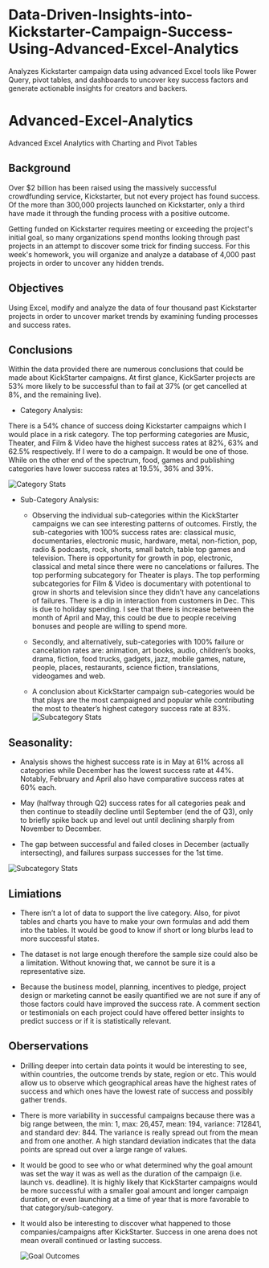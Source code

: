 # Data-Driven-Insights-into-Kickstarter-Campaign-Success-Using-Advanced-Excel-Analytics
Analyzes Kickstarter campaign data using advanced Excel tools like Power Query, pivot tables, and dashboards to uncover key success factors and generate actionable insights for creators and backers.

# Advanced-Excel-Analytics
Advanced Excel Analytics with Charting and Pivot Tables

## Background

Over $2 billion has been raised using the massively successful crowdfunding service, Kickstarter, but not every project has found success. Of the more than 300,000 projects launched on Kickstarter, only a third have made it through the funding process with a positive outcome.

Getting funded on Kickstarter requires meeting or exceeding the project's initial goal, so many organizations spend months looking through past projects in an attempt to discover some trick for finding success. For this week's homework, you will organize and analyze a database of 4,000 past projects in order to uncover any hidden trends.

## Objectives

Using Excel, modify and analyze the data of four thousand past Kickstarter projects in order to uncover market trends by examining funding processes and success rates.

## Conclusions

Within the data provided there are numerous conclusions that could be made about KickStarter campaigns. At first glance, KickSarter projects are 53% more likely to be successful than to fail at 37% (or get cancelled at 8%, and the remaining live).

* Category Analysis:

There is a 54% chance of success doing Kickstarter campaigns which I would place in a risk category.  The top performing categories are Music, Theater, and Film & Video have the highest success rates at 82%, 63% and 62.5% respectively. If I were to do a campaign.  It would be one of those.   While on the other end of the spectrum, food, games and publishing categories have lower success rates at 19.5%, 36% and 39%.

 ![Category Stats](Images/CategoryStats.PNG)
 
* Sub-Category Analysis:

  * Observing the individual sub-categories within the KickStarter campaigns we can see interesting patterns of outcomes.
Firstly, the sub-categories with 100% success rates are: classical music, documentaries, electronic music, hardware, metal, non-fiction, pop, radio & podcasts, rock, shorts, small batch, table top games and television.  There is opportunity for growth in pop, electronic, classical and metal since there were no cancelations or failures.  The top performing subcategory for Theater is plays.  The top performing subcategories for Film & Video is documentary with potentional to grow in shorts and television since they didn’t have any cancelations of failures. There is a dip in interaction from customers in Dec.  This is due to holiday spending.  I see that there is increase between the month of April and May, this could be due to people receiving bonuses and people are willing to spend more.

   * Secondly, and alternatively, sub-categories with 100% failure or cancelation rates are: animation, art books, audio, children’s books, drama, fiction, food trucks, gadgets, jazz, mobile games, nature, people, places, restaurants, science fiction, translations, videogames and web.
 
   * A conclusion about KickStarter campaign sub-categories would be that plays are the most campaigned and popular while contributing the most to theater’s highest category success rate at 83%.
  ![Subcategory Stats](Images/SubcategoryStats.PNG)
  
## Seasonality:
* Analysis shows the highest success rate is in May at 61% across all categories while December has the lowest success rate at 44%. Notably, February and April also have comparative success rates at 60% each.

* May (halfway through Q2) success rates for all categories peak and then continue to steadily decline until September (end the of Q3), only to briefly spike back up and level out until declining sharply from November to December.

* The gap between successful and failed closes in December (actually intersecting), and failures surpass successes for the 1st time.

 ![Subcategory Stats](Images/LaunchDateOutcomes.PNG)
 
## Limiations

* There isn’t a lot of data to support the live category.  Also, for pivot tables and charts you have to make your own formulas and add them into the tables.  It would be good to know if short or long blurbs lead to more successful states.

* The dataset is not large enough therefore the sample size could also be a limitation. Without knowing that, we cannot be sure it is a representative size.

* Because the business model, planning, incentives to pledge, project design or marketing cannot be easily quantified we are not sure if any of those factors could have improved the success rate. A comment section or testimonials on each project could have offered better insights to predict success or if it is statistically relevant.

## Oberservations 
*  Drilling deeper into certain data points it would be interesting to see, within countries, the outcome trends by state, region or etc. This would allow us to observe which geographical areas have the highest rates of success and which ones have the lowest rate of success and possibly gather trends.

* There is more variability in successful campaigns because there was a big range between, the min: 1, max: 26,457, mean: 194, variance: 712841, and standard dev: 844.  The variance is really spread out from the mean and from one another. A high standard deviation indicates that the data points are spread out over a large range of values.

* It would be good to see who or what determined why the goal amount was set the way it was as well as the duration of the campaign (i.e. launch vs. deadline). It is highly likely that KickStarter campaigns would be more successful with a smaller goal amount and longer campaign duration, or even launching at a time of year that is more favorable to that category/sub-category.

* It would also be interesting to discover what happened to those companies/campaigns after KickStarter. Success in one arena does not mean overall continued or lasting success.

  ![Goal Outcomes](Images/GoalOutcomes.PNG)

